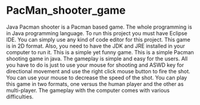 # PacMan_shooter_game
Java Pacman shooter is a Pacman based game. The whole programming is in Java programming language. To run this project you must have Eclipse IDE. You can simply use any kind of code editor for this project. This game is in 2D format. Also, you need to have the JDK and JRE installed in your computer to run it. This is a simple yet funny game.
This is a simple Pacman shooting game in java. The gameplay is simple and easy for the users. All you have to do is just to use your mouse for shooting and ASWD key for directional movement and use the right click mouse button to fire the shot. You can use your mouse to decrease the speed of the shot. You can play this game in two formats, one versus the human player and the other as multi-player. The gameplay with the computer comes with various difficulties.
